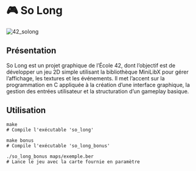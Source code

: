 # 🎮​ So Long

![42_solong](https://github.com/user-attachments/assets/31b4f797-fc8e-419c-8824-ae446701f80c)

## Présentation
So Long est un projet graphique de l’École 42, dont l’objectif est de développer un jeu 2D simple utilisant la bibliothèque MiniLibX pour gérer l’affichage, les textures et les événements.
Il met l’accent sur la programmation en C appliquée à la création d’une interface graphique, la gestion des entrées utilisateur et la structuration d’un gameplay basique.

## Utilisation
```
make
# Compile l'exécutable 'so_long'

make bonus
# Compile l'exécutable 'so_long_bonus'

./so_long_bonus maps/exemple.ber
# Lance le jeu avec la carte fournie en paramètre
```
